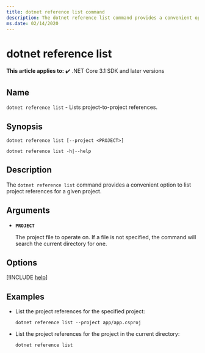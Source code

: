 ```yaml
---
title: dotnet reference list command
description: The dotnet reference list command provides a convenient option to list project to project references.
ms.date: 02/14/2020
---
```

# dotnet reference list

**This article applies to:** ✔️ .NET Core 3.1 SDK and later versions

## Name

`dotnet reference list` - Lists project-to-project references.

## Synopsis

```dotnetcli
dotnet reference list [--project <PROJECT>]

dotnet reference list -h|--help
```

## Description

The `dotnet reference list` command provides a convenient option to list project references for a given project.

## Arguments

* **`PROJECT`**

  The project file to operate on. If a file is not specified, the command will search the current directory for one.

## Options

[!INCLUDE [help](../../../includes/cli-help.md)]

## Examples

* List the project references for the specified project:

  ```dotnetcli
  dotnet reference list --project app/app.csproj
  ```

* List the project references for the project in the current directory:

  ```dotnetcli
  dotnet reference list
  ```
